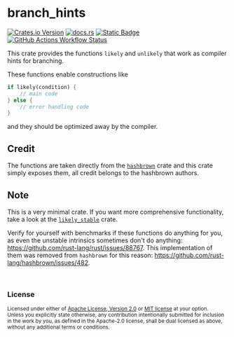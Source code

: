 # branch_hints

[![Crates.io Version](https://img.shields.io/crates/v/branch_hints?logo=rust)](https://crates.io/crates/branch_hints)
[![docs.rs](https://img.shields.io/docsrs/branch_hints?logo=docsrs)](https://docs.rs/branch_hints/latest/branch_hints/)
[![Static Badge](https://img.shields.io/badge/github-JSorngard%2Fbranch__hints-8da0cb?logo=github)](https://github.com/JSorngard/branch_hints)
[![GitHub Actions Workflow Status](https://img.shields.io/github/actions/workflow/status/JSorngard/branch_hints/rust.yml?logo=github&label=CI)](https://github.com/JSorngard/branch_hints/actions/workflows/rust.yml)

This crate provides the functions `likely` and `unlikely` that work as compiler hints for branching.

These functions enable constructions like

```rust
if likely(condition) {
    // main code
} else {
    // error handling code
}
```

and they should be optimized away by the compiler.

## Credit

The functions are taken directly from the [`hashbrown`](https://crates.io/crates/hashbrown) crate and this crate simply exposes them, all credit belongs to the hashbrown authors.

## Note

This is a very minimal crate. If you want more comprehensive functionality, take a look at the [`likely_stable`](https://crates.io/crates/likely_stable) crate.

Verify for yourself with benchmarks if these functions do anything for you,
as even the unstable intrinsics sometimes don't do anything: https://github.com/rust-lang/rust/issues/88767.
This implementation of them was removed from `hashbrown` for this reason: https://github.com/rust-lang/hashbrown/issues/482.


<br>

### License

<sup>
Licensed under either of <a href="LICENSE-APACHE">Apache License, Version
2.0</a> or <a href="LICENSE-MIT">MIT license</a> at your option.
</sup>

<br>

<sub>
Unless you explicitly state otherwise, any contribution intentionally submitted
for inclusion in the work by you, as defined in the Apache-2.0 license, shall be
dual licensed as above, without any additional terms or conditions.
</sub>
